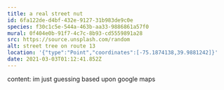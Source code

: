 ```yaml
---
title: a real street nut
id: 6fa122de-d4bf-432e-9127-31b983de9c0e
species: f30c1c5e-544a-463b-aa33-9886861a57f0
mural: 0f404e0b-91f7-4c7c-8b93-cd5559891a28
src: https://source.unsplash.com/random
alt: street tree on route 13
location: '{"type":"Point","coordinates":[-75.1874138,39.9881242]}'
date: 2021-03-03T01:12:41.852Z
---
```

content: im just guessing based upon google maps
